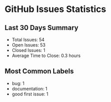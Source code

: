 # GitHub Issues Statistics

## Last 30 Days Summary
- Total Issues: 54
- Open Issues: 53
- Closed Issues: 1
- Average Time to Close: 0.3 hours

## Most Common Labels
- bug: 1
- documentation: 1
- good first issue: 1
